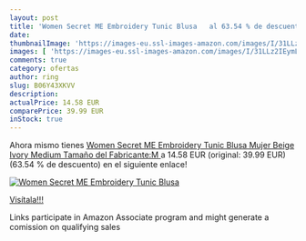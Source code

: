 ```yaml
---
layout: post
title: 'Women Secret ME Embroidery Tunic Blusa   al 63.54 % de descuento'
date: 
thumbnailImage: 'https://images-eu.ssl-images-amazon.com/images/I/31LLz2IEymL._SL200_.jpg'
images: [ 'https://images-eu.ssl-images-amazon.com/images/I/31LLz2IEymL._SL200_.jpg' ]
comments: true
category: ofertas
author: ring
slug: B06Y43XKVV
description:
actualPrice: 14.58 EUR
comparePrice: 39.99 EUR
inStock: true
---
```


Ahora mismo tienes [Women Secret ME Embroidery Tunic Blusa  Mujer  Beige  Ivory   Medium  Tamaño del Fabricante:M ](https://www.amazon.es/dp/B06Y43XKVV/?tag=tolees-21) a 14.58 EUR (original: 39.99 EUR) (63.54 %  de descuento) en el siguiente enlace!

[![Women Secret ME Embroidery Tunic Blusa  ](https://images-eu.ssl-images-amazon.com/images/I/31LLz2IEymL._SL200_.jpg)](https://www.amazon.es/dp/B06Y43XKVV/?tag=tolees-21)

[Visítala!!!](https://www.amazon.es/dp/B06Y43XKVV/?tag=tolees-21)

Links participate in Amazon Associate program and might generate a comission on qualifying sales
